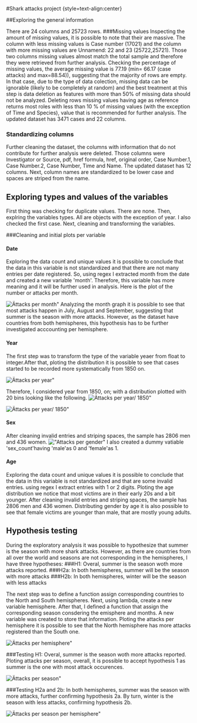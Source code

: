  #Shark attacks project {style=text-align:center}

 ##Exploring the general information

 There are 24 columns and 25723 rows.
###Missing values
Inspecting the amount of missing values, it is possible to note that their are massive. The column with less missing values is Case number (17021) and the column with more missing values are Unnamend: 22 and 23 (25722,25721). Those two columns missing values almost match the total sample and therefore they were retrieved from further analysis. Checking the  percentage of missing values, the average missing value is 77.19 (min= 66.17 (case attacks) and max=88.54)), suggesting that the majority of rows are empty. In that case, due to the type of data colection, missing data can be ignorable (likely to be completely at random) and the best treatment at this step is data deletion as features with more than 50% of missing data should not be analyzed. Deleting rows missing values having age as reference returns most roles with less than 10 % of missing values (with the exception of Time and Species), value that is recommended for further analysis. The updated dataset has 3471 cases and 22 columns.

### Standardizing columns
Further cleaning the dataset, the columns with information that do not contribute for further analysis were deleted. Those columns were Investigator or Source, pdf, href formula, href, original order, Case Number.1, Case Number.2, Case Number, Time and Name.
The updated dataset has 12 columns. Next, column names are standardized to be lower case and spaces are striped from the name.

## Exploring types and values of the variables
First thing was checking for duplicate values. There are none. Then, explring the variables types. All are objects with the exception of year. I also checked the first case. Next, cleaning and transforming the variables.

###Cleaning and initial plots per variable

#### Date
Exploring the data count and unique values it is possible to conclude that the data in this variable is not standardized and that there are not many entries per date registered. So, using regex I extracted month from the date and created a new variable 'month'. Therefore, this variable has more meaning and it will be further used in analysis. Here is the plot of the number or attacks per month. 


![Ättacks per month"](/Users/Juliana/Desktop/Ironhack/Projects/Ironhack-Project/figures/EDA/month.png) 
Analyzing the month graph it is possible to see that most attacks happen in July, August and September, suggesting that summer is the season with more attacks. However, as the dataset have countries from both hemispheres, this hypothesis has to be further investigated acccounting per hemisphere.

#### Year
The first step was to transform the type of the variable yeaer from float to integer.After that, ploting the distribution it is possible to see that cases started to be recorded more systematically from 1850 on.

![Ättacks per year"](/Users/Juliana/Desktop/Ironhack/Projects/Ironhack-Project/figures/EDA/Year_all.png) 

Therefore, I considered year from 1850, on; with a distribution plotted with 20 bins looking like the following.
![Ättacks per year/ 1850"](/Users/Juliana/Desktop/Ironhack/Projects/Ironhack-Project/figures/EDA/Year_1850.png) 

![Ättacks per year/ 1850"](/Users/Juliana/Desktop/Ironhack/Projects/Ironhack-Project/figures/EDA/Year.png) 


#### Sex
After cleaning invalid entries and striping spaces, the sample has 2806 men and 436 women.
!["Attacks per gender"](/Users/Juliana/Desktop/Ironhack/Projects/Ironhack-Project/figures/EDA/Gender.png) 
I also created a dummy vatiable 'sex_count'having 'male'as 0 and 'female'as 1.


#### Age
Exploring the data count and unique values it is possible to conclude that the data in this variable is not standardized and that are some invalid entries. using regex I extract entries with 1 or 2 digits. Ploting the age distribution we notice that most victims are in their early 20s and a bit younger.
After cleaning invalid entries and striping spaces, the sample has 2806 men and 436 women. Distributing gender by age it is also possible to see that female victims are younger than male, that are mostly young adults.

## Hypothesis testing
During the exploratory analysis it was possible to hypothesize that summer is the season with more shark attacks. However, as there are countries from all over the world and seasons are not corresponding in the hemispheres, I have three hypotheses:
###H1: Overal, summer is the season woth more attacks reported.
###H2a: In both hemispheres, summer will be the season with more attacks
###H2b: In both hemispheres, winter will be the season with less attacks

The next step was to define a function assign corresponding countries to the North and South hemispheres. Next, using lambda, create a new variable hemisphere.
After that, I defined a function that assign the corresponding season consdering the emisphere and months. A new variable was created to store that information. Ploting the attacks per hemisphere it is possible to see that the North hemisphere has more attacks registered than the South one.

![Ättacks per hemisphere"](/Users/Juliana/Desktop/Ironhack/Projects/Ironhack-Project/figures/Hypotheses/Attacks_per_hemisphere.png) 

###Testing H1: 
Overal, summer is the season woth more attacks reported.
Ploting attacks per season, overall, it is possible to accept hypothesis 1 as summer is the one with most attack occurences.

![Ättacks per season"](/Users/Juliana/Desktop/Ironhack/Projects/Ironhack-Project/figures/Hypotheses/Attacks_per_season.png) 

###Testing H2a and 2b:
 In both hemispheres, summer was the season with more attacks, further confirming hypothesis 2a. By turn, winter is the season with less attacks, confirming hypothesis 2b.

![Ättacks per season per hemisphere"](/Users/Juliana/Desktop/Ironhack/Projects/Ironhack-Project/figures/Hypotheses/Attacks_per_hemisphere_season.png) 

